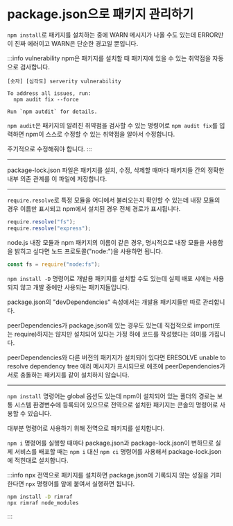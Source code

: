 # package.json으로 패키지 관리하기

`npm install`로 패키지를 설치하는 중에 WARN 메시지가 나올 수도 있는데 ERROR만이 진짜 에러이고 WARN은 단순한 경고일 뿐입니다.

:::info vulnerability
npm은 패키지를 설치할 때 패키지에 있을 수 있는 취약점을 자동으로 검사합니다.

```text
[숫자] [심각도] serverity vulnerability

To address all issues, run:
  npm audit fix --force

Run `npm autdit` for details.
```

`npm audit`은 패키지의 알려진 취약점을 검사할 수 있는 명령어로 `npm audit fix`를 입력하면 npm이 스스로 수정할 수 있는 취약점을 알아서 수정합니다.

주기적으로 수정해줘야 합니다.
:::

---

package-lock.json 파일은 패키지를 설치, 수정, 삭제할 때마다 패키지들 간의 정확한 내부 의존 관계를 이 파일에 저장합니다.

---

`require.resolve`로 특정 모듈을 어디에서 불러오는지 확인할 수 있는데 내장 모듈의 경우 이름만 표시되고 npm에서 설치된 경우 전체 경로가 표시됩니다.

```js
require.resolve("fs");
require.resolve("express");
```

node.js 내장 모듈과 npm 패키지의 이름이 같은 경우, 명시적으로 내장 모듈을 사용함을 밝히고 싶다면 노드 프로토콜("node:")을 사용하면 됩니다.

```js
const fs = require("node:fs");
```

`npm install -D` 명령어로 개발용 패키지를 설치할 수도 있는데 실제 배포 시에는 사용되지 않고 개발 중에만 사용되는 패키지들입니다.

package.json의 "devDependencies" 속성에서는 개발용 패키지들만 따로 관리합니다.

peerDependencies가 package.json에 있는 경우도 있는데 직접적으로 import(또는 require)하지는 않지만 설치되어 있다는 가정 하에 코드를 작성했다는 의미를 가집니다.

peerDependencies와 다른 버전의 패키지가 설치되어 있다면 ERESOLVE unable to resolve dependency tree 에러 메시지가 표시되므로 애초에 peerDependencies가 서로 충돌하는 패키지를 같이 설치하지 않습니다.

---

`npm install` 명령어는 global 옵션도 있는데 npm이 설치되어 있는 폴더의 경로는 보통 시스템 환경변수에 등록되어 있으므로 전역으로 설치한 패키지는 콘솔의 명령어로 사용할 수 있습니다.

대부분 명령어로 사용하기 위해 전역으로 패키지를 설치합니다.

`npm i` 명령어를 실행할 때마다 package.json과 package-lock.json이 변하므로 실제 서비스를 배포할 때는 `npm i` 대신 `npm ci` 명령어를 사용해서 package-lock.json에 적힌대로 설치합니다.

:::info npx
전역으로 패키지를 설치하면 package.json에 기록되지 않는 성질을 기피한다면 `npx` 명령어를 앞에 붙여서 실행하면 됩니다.

```sh
npm install -D rimraf
npx rimraf node_modules
```

:::
